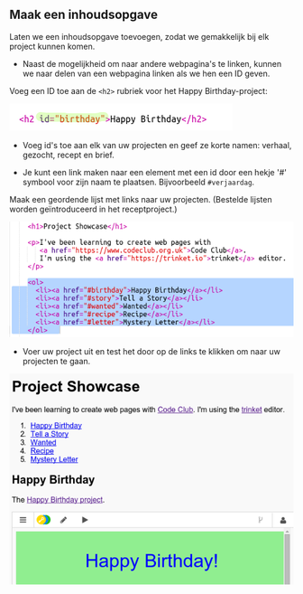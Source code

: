 ## Maak een inhoudsopgave

Laten we een inhoudsopgave toevoegen, zodat we gemakkelijk bij elk project kunnen komen.

+ Naast de mogelijkheid om naar andere webpagina's te linken, kunnen we naar delen van een webpagina linken als we hen een ID geven. 

Voeg een ID toe aan de `<h2>` rubriek voor het Happy Birthday-project:

![screenshot](images/showcase-id.png)

+ Voeg id's toe aan elk van uw projecten en geef ze korte namen: verhaal, gezocht, recept en brief.

+ Je kunt een link maken naar een element met een id door een hekje '#' symbool voor zijn naam te plaatsen. Bijvoorbeeld `#verjaardag`.

Maak een geordende lijst met links naar uw projecten. (Bestelde lijsten worden geïntroduceerd in het receptproject.)

![screenshot](images/showcase-list.png)

+ Voer uw project uit en test het door op de links te klikken om naar uw projecten te gaan. 

![screenshot](images/showcase-list-output.png)